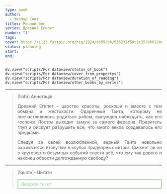 ```yaml
---
type: book
author:
  - Уилбур Смит
titles: Речной бог
series: Древний Египет
number: "1"
tags:
cover: https://i123.fastpic.org/big/2024/0605/bb/536272f59c2c1578b0120a1c1401abbb.jpg?r=1
status: planning
start:
end:
---
```

```dataviewjs
dv.view("scripts/For dataview/status_of_book")
dv.view("scripts/For dataview/cover_from_propertys")
dv.view("scripts/For dataview/duration_of_reading")
dv.view("scripts/For dataview/other_books_by_series")
```
---

>[!info] Аннотація
> <p align="justify">Древний Египет – царство красоты, роскоши и вместе с тем обмана и жестокости. Одаренный Таита, которому не посчастливилось родиться рабом, вынужден наблюдать, как его госпожа Лостра выходит замуж за самого фараона. Правитель глуп и рискует разрушить всё, что много веков создавалось его предками.</p>
> <p align="justify">Следуя за своей возлюбленной, верный Таита невольно оказывается втянутым в клубок придворных интриг. Сможет ли он в круговерти безумных событий спасти всё, что ему так дорого и наконец обрести долгожданную свободу?</p>

---

>[!quote]- Цитати
><div align="justify" style="border: 2px solid #A0CAA6; padding: 5px 10px 5px 10px; font-style: italic; color: #A0CAA6 ">Введите текст</div>